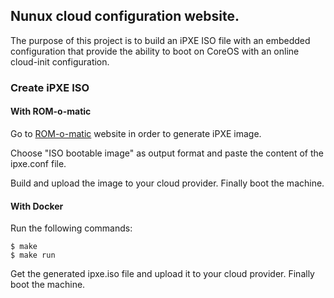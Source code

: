 ## Nunux cloud configuration website.

The purpose of this project is to build an iPXE ISO file with an embedded configuration
that provide the ability to boot on CoreOS with an online cloud-init configuration.

### Create iPXE ISO

#### With ROM-o-matic

Go to [ROM-o-matic](https://rom-o-matic.eu/) website in order to generate iPXE image.

Choose "ISO bootable image" as output format and paste the content of the ipxe.conf file.

Build and upload the image to your cloud provider. Finally boot the machine.

#### With Docker

Run the following commands:

    $ make
    $ make run

Get the generated ipxe.iso file and upload it to your cloud provider. Finally boot the machine.
